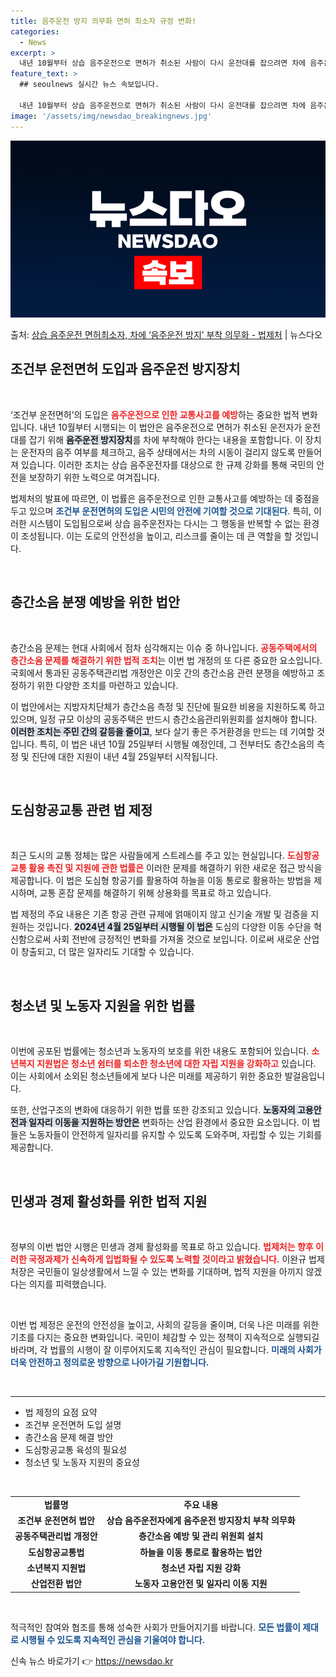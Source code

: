 ```yaml
---
title: 음주운전 방지 의무화 면허 최소자 규정 변화!
categories:
  - News
excerpt: >
  내년 10월부터 상습 음주운전으로 면허가 취소된 사람이 다시 운전대를 잡으려면 차에 음주운전 방지장치를 부착…
feature_text: >
  ## seoulnews 실시간 뉴스 속보입니다.

  내년 10월부터 상습 음주운전으로 면허가 취소된 사람이 다시 운전대를 잡으려면 차에 음주운전 방지장치를 부착…
image: '/assets/img/newsdao_breakingnews.jpg'
---
```


![뉴스다오 속보](/assets/img/newsdao_breakingnews.jpg)

<p>출처: <a href="https://newsdao.kr/2289" rel="dofollow">상습 음주운전 면허최소자, 차에 ‘음주운전 방지’ 부착 의무화 - 법제처</a> | 뉴스다오</p>

<h2 data-ke-size="size26">조건부 운전면허 도입과 음주운전 방지장치</h2>

<p data-ke-size="size16">&nbsp;</p>

‘조건부 운전면허’의 도입은 <b><span style="color: #ee2323;">음주운전으로 인한 교통사고를 예방</span></b>하는 중요한 법적 변화입니다. 내년 10월부터 시행되는 이 법안은 음주운전으로 면허가 취소된 운전자가 운전대를 잡기 위해 <b><span style="background-color: #21538527;">음주운전 방지장치</span></b>를 차에 부착해야 한다는 내용을 포함합니다. 이 장치는 운전자의 음주 여부를 체크하고, 음주 상태에서는 차의 시동이 걸리지 않도록 만들어져 있습니다. 이러한 조치는 상습 음주운전자를 대상으로 한 규제 강화를 통해 국민의 안전을 보장하기 위한 노력으로 여겨집니다.

법제처의 발표에 따르면, 이 법률은 음주운전으로 인한 교통사고를 예방하는 데 중점을 두고 있으며 <b><span style="color: #1a5490;">조건부 운전면허의 도입은 시민의 안전에 기여할 것으로 기대된다</span></b>. 특히, 이러한 시스템이 도입됨으로써 상습 음주운전자는 다시는 그 행동을 반복할 수 없는 환경이 조성됩니다. 이는 도로의 안전성을 높이고, 리스크를 줄이는 데 큰 역할을 할 것입니다.

<p data-ke-size="size16">&nbsp;</p>

<h2 data-ke-size="size26">층간소음 분쟁 예방을 위한 법안</h2>

<p data-ke-size="size16">&nbsp;</p>

층간소음 문제는 현대 사회에서 점차 심각해지는 이슈 중 하나입니다. <b><span style="color: #ee2323;">공동주택에서의 층간소음 문제를 해결하기 위한 법적 조치</span></b>는 이번 법 개정의 또 다른 중요한 요소입니다. 국회에서 통과된 공동주택관리법 개정안은 이웃 간의 층간소음 관련 분쟁을 예방하고 조정하기 위한 다양한 조치를 마련하고 있습니다.

이 법안에서는 지방자치단체가 층간소음 측정 및 진단에 필요한 비용을 지원하도록 하고 있으며, 일정 규모 이상의 공동주택은 반드시 층간소음관리위원회를 설치해야 합니다. <b><span style="background-color: #21538527;">이러한 조치는 주민 간의 갈등을 줄이고</span></b>, 보다 살기 좋은 주거환경을 만드는 데 기여할 것입니다. 특히, 이 법은 내년 10월 25일부터 시행될 예정인데, 그 전부터도 층간소음의 측정 및 진단에 대한 지원이 내년 4월 25일부터 시작됩니다.

<p data-ke-size="size16">&nbsp;</p>

<h2 data-ke-size="size26">도심항공교통 관련 법 제정</h2>

<p data-ke-size="size16">&nbsp;</p>

최근 도시의 교통 정체는 많은 사람들에게 스트레스를 주고 있는 현실입니다. <b><span style="color: #ee2323;">도심항공교통 활용 촉진 및 지원에 관한 법률은</span></b> 이러한 문제를 해결하기 위한 새로운 접근 방식을 제공합니다. 이 법은 도심형 항공기를 활용하여 하늘을 이동 통로로 활용하는 방법을 제시하며, 교통 혼잡 문제를 해결하기 위해 상용화를 목표로 하고 있습니다.

법 제정의 주요 내용은 기존 항공 관련 규제에 얽매이지 않고 신기술 개발 및 검증을 지원하는 것입니다. <b><span style="background-color: #21538527;">2024년 4월 25일부터 시행될 이 법은</span></b> 도심의 다양한 이동 수단을 혁신함으로써 사회 전반에 긍정적인 변화를 가져올 것으로 보입니다. 이로써 새로운 산업이 창출되고, 더 많은 일자리도 기대할 수 있습니다.

<p data-ke-size="size16">&nbsp;</p>

<h2 data-ke-size="size26">청소년 및 노동자 지원을 위한 법률</h2>

<p data-ke-size="size16">&nbsp;</p>

이번에 공포된 법률에는 청소년과 노동자의 보호를 위한 내용도 포함되어 있습니다. <b><span style="color: #ee2323;">소년복지 지원법은 청소년 쉼터를 퇴소한 청소년에 대한 자립 지원을 강화하고</span></b> 있습니다. 이는 사회에서 소외된 청소년들에게 보다 나은 미래를 제공하기 위한 중요한 발걸음입니다.

또한, 산업구조의 변화에 대응하기 위한 법률 또한 강조되고 있습니다. <b><span style="background-color: #21538527;">노동자의 고용안전과 일자리 이동을 지원하는 방안은</span></b> 변화하는 산업 환경에서 중요한 요소입니다. 이 법들은 노동자들이 안전하게 일자리를 유지할 수 있도록 도와주며, 자립할 수 있는 기회를 제공합니다.

<p data-ke-size="size16">&nbsp;</p>

<h2 data-ke-size="size26">민생과 경제 활성화를 위한 법적 지원</h2>

<p data-ke-size="size16">&nbsp;</p>

정부의 이번 법안 시행은 민생과 경제 활성화를 목표로 하고 있습니다. <b><span style="color: #ee2323;">법제처는 향후 이러한 국정과제가 신속하게 입법화될 수 있도록 노력할 것이라고 밝혔습니다.</span></b> 이완규 법제처장은 국민들이 일상생활에서 느낄 수 있는 변화를 기대하며, 법적 지원을 아끼지 않겠다는 의지를 피력했습니다.

<p data-ke-size="size16">&nbsp;</p>

이번 법 제정은 운전의 안전성을 높이고, 사회의 갈등을 줄이며, 더욱 나은 미래를 위한 기초를 다지는 중요한 변화입니다. 국민이 체감할 수 있는 정책이 지속적으로 실행되길 바라며, 각 법률의 시행이 잘 이루어지도록 지속적인 관심이 필요합니다. <b><span style="color: #1a5490;">미래의 사회가 더욱 안전하고 정의로운 방향으로 나아가길 기원합니다.</span></b>

<p data-ke-size="size16">&nbsp;</p>

<hr>
<ul>
  <li>법 제정의 요점 요약</li>
  <li>조건부 운전면허 도입 설명</li>
  <li>층간소음 문제 해결 방안</li>
  <li>도심항공교통 육성의 필요성</li>
  <li>청소년 및 노동자 지원의 중요성</li>
</ul>

<p data-ke-size="size16">&nbsp;</p>

<table style="width: 100%;">
  <tr>
    <td style="text-align: center; height: 17px;"><b>법률명</b></td>
    <td style="text-align: center; height: 17px;"><b>주요 내용</b></td>
  </tr>
  <tr>
    <td style="text-align: center; height: 17px;"><b>조건부 운전면허 법안</b></td>
    <td style="text-align: center; height: 17px;"><b>상습 음주운전자에게 음주운전 방지장치 부착 의무화</b></td>
  </tr>
  <tr>
    <td style="text-align: center; height: 17px;"><b>공동주택관리법 개정안</b></td>
    <td style="text-align: center; height: 17px;"><b>층간소음 예방 및 관리 위원회 설치</b></td>
  </tr>
  <tr>
    <td style="text-align: center; height: 17px;"><b>도심항공교통법</b></td>
    <td style="text-align: center; height: 17px;"><b>하늘을 이동 통로로 활용하는 법안</b></td>
  </tr>
  <tr>
    <td style="text-align: center; height: 17px;"><b>소년복지 지원법</b></td>
    <td style="text-align: center; height: 17px;"><b>청소년 자립 지원 강화</b></td>
  </tr>
  <tr>
    <td style="text-align: center; height: 17px;"><b>산업전환 법안</b></td>
    <td style="text-align: center; height: 17px;"><b>노동자 고용안전 및 일자리 이동 지원</b></td>
  </tr>
</table>

<p data-ke-size="size16">&nbsp;</p>

적극적인 참여와 협조를 통해 성숙한 사회가 만들어지기를 바랍니다. <b><span style="color: #1a5490;">모든 법률이 제대로 시행될 수 있도록 지속적인 관심을 기울여야 합니다.</span></b> 

신속 뉴스 바로가기 👉 <a href="https://newsdao.kr" rel="dofollow">https://newsdao.kr</a>



